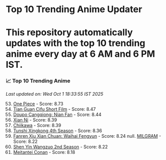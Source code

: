 # Top 10 Trending Anime Updater
# This repository automatically updates with the top 10 trending anime every day at 6 AM and 6 PM IST.

<!-- ANIME_LIST_START -->
### 📈 Top 10 Trending Anime

*Last updated on: Wed Oct  1 18:33:55 IST 2025*

53. [One Piece](https://myanimelist.net/anime/21) - Score: 8.73
162. [Tian Guan Cifu Short Film](https://myanimelist.net/anime/60988) - Score: 8.47
182. [Doupo Cangqiong: Nian Fan](https://myanimelist.net/anime/51039) - Score: 8.44
219. [Xian Ni](https://myanimelist.net/anime/55809) - Score: 8.39
216. [Chiikawa](https://myanimelist.net/anime/50250) - Score: 8.39
247. [Tunshi Xingkong 4th Season](https://myanimelist.net/anime/56524) - Score: 8.36
364. [Fanren Xiu Xian Chuan: Waihai Fengyun](https://myanimelist.net/anime/60557) - Score: 8.24
null. [MILGЯAM](https://myanimelist.net/anime/47794) - Score: 8.22
380. [Shen Yin Wangzuo 2nd Season](https://myanimelist.net/anime/52684) - Score: 8.22
436. [Meitantei Conan](https://myanimelist.net/anime/235) - Score: 8.18

<!-- ANIME_LIST_END -->

